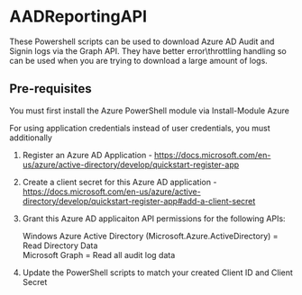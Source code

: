 # AADReportingAPI

These Powershell scripts can be used to download Azure AD Audit and Signin logs via the Graph API.  They have better error\throttling handling so can be used when you are trying to download a large amount of logs.

## Pre-requisites
You must first install the Azure PowerShell module via Install-Module Azure

For using application credentials instead of user credentials, you must additionally
1. Register an Azure AD Application - https://docs.microsoft.com/en-us/azure/active-directory/develop/quickstart-register-app
2. Create a client secret for this Azure AD application - https://docs.microsoft.com/en-us/azure/active-directory/develop/quickstart-register-app#add-a-client-secret
3. Grant this Azure AD applicaiton API permissions for the following APIs:

    Windows Azure Active Directory (Microsoft.Azure.ActiveDirectory) = Read Directory Data <br>
    Microsoft Graph                                                  = Read all audit log data

4. Update the PowerShell scripts to match your created Client ID and Client Secret
